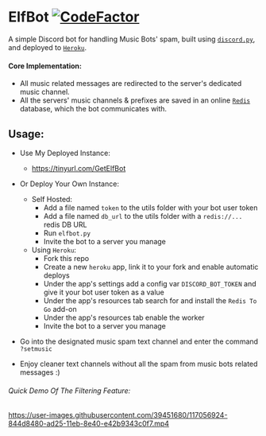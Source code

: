 # ElfBot [![CodeFactor](https://www.codefactor.io/repository/github/elfein7night/elfbot/badge)](https://www.codefactor.io/repository/github/elfein7night/elfbot)
A simple Discord bot for handling Music Bots' spam, built using [`discord.py`](https://discordpy.readthedocs.io/en/stable/), and deployed to [`Heroku`](https://www.heroku.com/).

#### Core Implementation:

- All music related messages are redirected to the server's dedicated music channel.
- All the servers' music channels & prefixes are saved in an online [`Redis`](https://redis.io/) database, which the bot communicates with.


## Usage:

  - Use My Deployed Instance:
    - https://tinyurl.com/GetElfBot
  - Or Deploy Your Own Instance:
    - Self Hosted:
      - Add a file named ```token``` to the utils folder with your bot user token
      - Add a file named ```db_url``` to the utils folder with a ```redis://...``` redis DB URL
      - Run ```elfbot.py```
      - Invite the bot to a server you manage
    - Using `Heroku`:
      - Fork this repo
      - Create a new ```heroku``` app, link it to your fork and enable automatic deploys
      - Under the app's settings add a config var ```DISCORD_BOT_TOKEN``` and give it your bot user token as a value
      - Under the app's resources tab search for and install the ```Redis To Go``` add-on
      - Under the app's resources tab enable the worker
      - Invite the bot to a server you manage
  
  - Go into the designated music spam text channel and enter the command ```?setmusic```
  - Enjoy cleaner text channels without all the spam from music bots related messages :)


###### Quick Demo Of The Filtering Feature:
https://user-images.githubusercontent.com/39451680/117056924-844d8480-ad25-11eb-8e40-e42b9343c0f7.mp4
